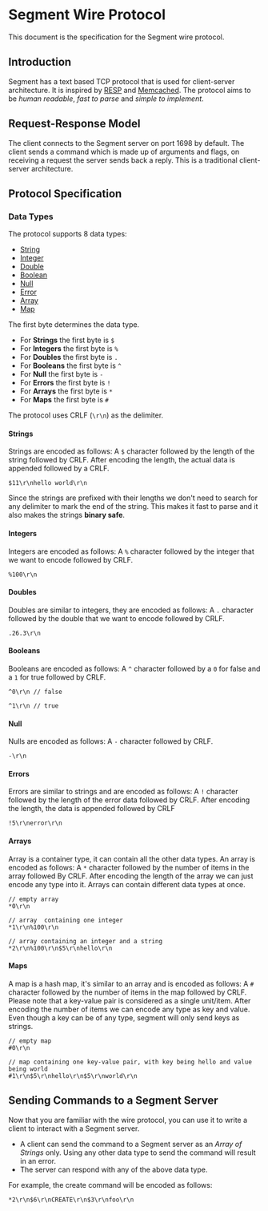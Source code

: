 # Segment Wire Protocol

This document is the specification for the Segment wire protocol.

## Introduction

Segment has a text based TCP protocol that is used for client-server architecture. It is inspired by [RESP](https://redis.io/docs/reference/protocol-spec/) and [Memcached](https://github.com/memcached/memcached/blob/master/doc/protocol.txt). The protocol aims to be _human readable_, _fast to parse_ and _simple to implement_.

## Request-Response Model

The client connects to the Segment server on port 1698 by default. The client sends a command which is made up of arguments and flags, on receiving a request the server sends back a reply. This is a traditional client-server architecture.

## Protocol Specification

### Data Types

The protocol supports 8 data types:

- [String](#strings)
- [Integer](#integers)
- [Double](#doubles)
- [Boolean](#booleans)
- [Null](#null)
- [Error](#errors)
- [Array](#arrays)
- [Map](#maps)

The first byte determines the data type.

- For **Strings** the first byte is `$`
- For **Integers** the first byte is `%`
- For **Doubles** the first byte is `.`
- For **Booleans** the first byte is `^`
- For **Null** the first byte is `-`
- For **Errors** the first byte is `!`
- For **Arrays** the first byte is `*`
- For **Maps** the first byte is `#`

The protocol uses CRLF (`\r\n`) as the delimiter.

#### Strings

Strings are encoded as follows: A `$` character followed by the length of the string followed by CRLF. After encoding the length, the actual data is appended followed by a CRLF.

```
$11\r\nhello world\r\n
```

Since the strings are prefixed with their lengths we don't need to search for any delimiter to mark the end of the string. This makes it fast to parse and it also makes the strings **binary safe**.

#### Integers

Integers are encoded as follows: A `%` character followed by the integer that we want to encode followed by CRLF.

```
%100\r\n
```

#### Doubles

Doubles are similar to integers, they are encoded as follows: A `.` character followed by the double that we want to encode followed by CRLF.

```
.26.3\r\n
```

#### Booleans

Booleans are encoded as follows: A `^` character followed by a `0` for false and a `1` for true followed by CRLF.

```
^0\r\n // false

^1\r\n // true
```

#### Null

Nulls are encoded as follows: A `-` character followed by CRLF.

```
-\r\n
```

#### Errors

Errors are similar to strings and are encoded as follows: A `!` character followed by the length of the error data followed by CRLF. After encoding the length, the data is appended followed by CRLF

```
!5\r\nerror\r\n
```

#### Arrays

Array is a container type, it can contain all the other data types. An array is encoded as follows: A `*` character followed by the number of items in the array followed By CRLF. After encoding the length of the array we can just encode any type into it. Arrays can contain different data types at once.

```
// empty array
*0\r\n

// array  containing one integer
*1\r\n%100\r\n

// array containing an integer and a string
*2\r\n%100\r\n$5\r\nhello\r\n
```

#### Maps

A map is a hash map, it's similar to an array and is encoded as follows: A `#` character followed by the number of items in the map followed by CRLF. Please note that a key-value pair is considered as a single unit/item. After encoding the number of items we can encode any type as key and value. Even though a key can be of any type, segment will only send keys as strings.

```
// empty map
#0\r\n

// map containing one key-value pair, with key being hello and value being world
#1\r\n$5\r\nhello\r\n$5\r\nworld\r\n
```

## Sending Commands to a Segment Server

Now that you are familiar with the wire protocol, you can use it to write a client to interact with a Segment server.

- A client can send the command to a Segment server as an _Array of Strings_ only. Using any other data type to send the command will result in an error.
- The server can respond with any of the above data type.

For example, the create command will be encoded as follows:

```shell
*2\r\n$6\r\nCREATE\r\n$3\r\nfoo\r\n
```
